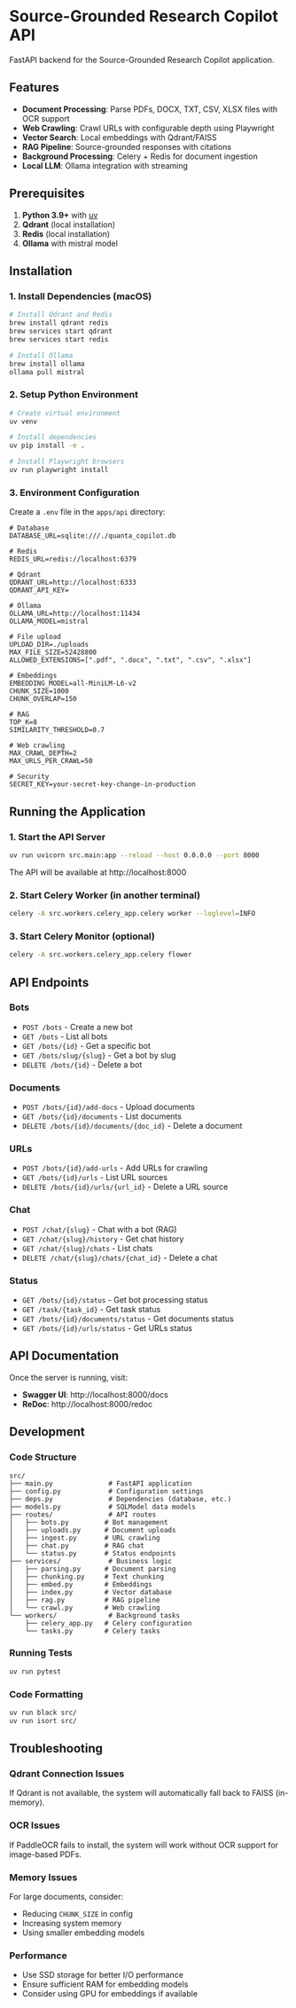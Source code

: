 # Source-Grounded Research Copilot API

FastAPI backend for the Source-Grounded Research Copilot application.

## Features

- **Document Processing**: Parse PDFs, DOCX, TXT, CSV, XLSX files with OCR support
- **Web Crawling**: Crawl URLs with configurable depth using Playwright
- **Vector Search**: Local embeddings with Qdrant/FAISS
- **RAG Pipeline**: Source-grounded responses with citations
- **Background Processing**: Celery + Redis for document ingestion
- **Local LLM**: Ollama integration with streaming

## Prerequisites

1. **Python 3.9+** with [uv](https://docs.astral.sh/uv/)
2. **Qdrant** (local installation)
3. **Redis** (local installation)
4. **Ollama** with mistral model

## Installation

### 1. Install Dependencies (macOS)

```bash
# Install Qdrant and Redis
brew install qdrant redis
brew services start qdrant
brew services start redis

# Install Ollama
brew install ollama
ollama pull mistral
```

### 2. Setup Python Environment

```bash
# Create virtual environment
uv venv

# Install dependencies
uv pip install -e .

# Install Playwright browsers
uv run playwright install
```

### 3. Environment Configuration

Create a `.env` file in the `apps/api` directory:

```env
# Database
DATABASE_URL=sqlite:///./quanta_copilot.db

# Redis
REDIS_URL=redis://localhost:6379

# Qdrant
QDRANT_URL=http://localhost:6333
QDRANT_API_KEY=

# Ollama
OLLAMA_URL=http://localhost:11434
OLLAMA_MODEL=mistral

# File upload
UPLOAD_DIR=./uploads
MAX_FILE_SIZE=52428800
ALLOWED_EXTENSIONS=[".pdf", ".docx", ".txt", ".csv", ".xlsx"]

# Embeddings
EMBEDDING_MODEL=all-MiniLM-L6-v2
CHUNK_SIZE=1000
CHUNK_OVERLAP=150

# RAG
TOP_K=8
SIMILARITY_THRESHOLD=0.7

# Web crawling
MAX_CRAWL_DEPTH=2
MAX_URLS_PER_CRAWL=50

# Security
SECRET_KEY=your-secret-key-change-in-production
```

## Running the Application

### 1. Start the API Server

```bash
uv run uvicorn src.main:app --reload --host 0.0.0.0 --port 8000
```

The API will be available at http://localhost:8000

### 2. Start Celery Worker (in another terminal)

```bash
celery -A src.workers.celery_app.celery worker --loglevel=INFO
```

### 3. Start Celery Monitor (optional)

```bash
celery -A src.workers.celery_app.celery flower
```

## API Endpoints

### Bots
- `POST /bots` - Create a new bot
- `GET /bots` - List all bots
- `GET /bots/{id}` - Get a specific bot
- `GET /bots/slug/{slug}` - Get a bot by slug
- `DELETE /bots/{id}` - Delete a bot

### Documents
- `POST /bots/{id}/add-docs` - Upload documents
- `GET /bots/{id}/documents` - List documents
- `DELETE /bots/{id}/documents/{doc_id}` - Delete a document

### URLs
- `POST /bots/{id}/add-urls` - Add URLs for crawling
- `GET /bots/{id}/urls` - List URL sources
- `DELETE /bots/{id}/urls/{url_id}` - Delete a URL source

### Chat
- `POST /chat/{slug}` - Chat with a bot (RAG)
- `GET /chat/{slug}/history` - Get chat history
- `GET /chat/{slug}/chats` - List chats
- `DELETE /chat/{slug}/chats/{chat_id}` - Delete a chat

### Status
- `GET /bots/{id}/status` - Get bot processing status
- `GET /task/{task_id}` - Get task status
- `GET /bots/{id}/documents/status` - Get documents status
- `GET /bots/{id}/urls/status` - Get URLs status

## API Documentation

Once the server is running, visit:
- **Swagger UI**: http://localhost:8000/docs
- **ReDoc**: http://localhost:8000/redoc

## Development

### Code Structure

```
src/
├── main.py              # FastAPI application
├── config.py            # Configuration settings
├── deps.py              # Dependencies (database, etc.)
├── models.py            # SQLModel data models
├── routes/              # API routes
│   ├── bots.py         # Bot management
│   ├── uploads.py      # Document uploads
│   ├── ingest.py       # URL crawling
│   ├── chat.py         # RAG chat
│   └── status.py       # Status endpoints
├── services/            # Business logic
│   ├── parsing.py      # Document parsing
│   ├── chunking.py     # Text chunking
│   ├── embed.py        # Embeddings
│   ├── index.py        # Vector database
│   ├── rag.py          # RAG pipeline
│   └── crawl.py        # Web crawling
└── workers/             # Background tasks
    ├── celery_app.py   # Celery configuration
    └── tasks.py        # Celery tasks
```

### Running Tests

```bash
uv run pytest
```

### Code Formatting

```bash
uv run black src/
uv run isort src/
```

## Troubleshooting

### Qdrant Connection Issues
If Qdrant is not available, the system will automatically fall back to FAISS (in-memory).

### OCR Issues
If PaddleOCR fails to install, the system will work without OCR support for image-based PDFs.

### Memory Issues
For large documents, consider:
- Reducing `CHUNK_SIZE` in config
- Increasing system memory
- Using smaller embedding models

### Performance
- Use SSD storage for better I/O performance
- Ensure sufficient RAM for embedding models
- Consider using GPU for embeddings if available
